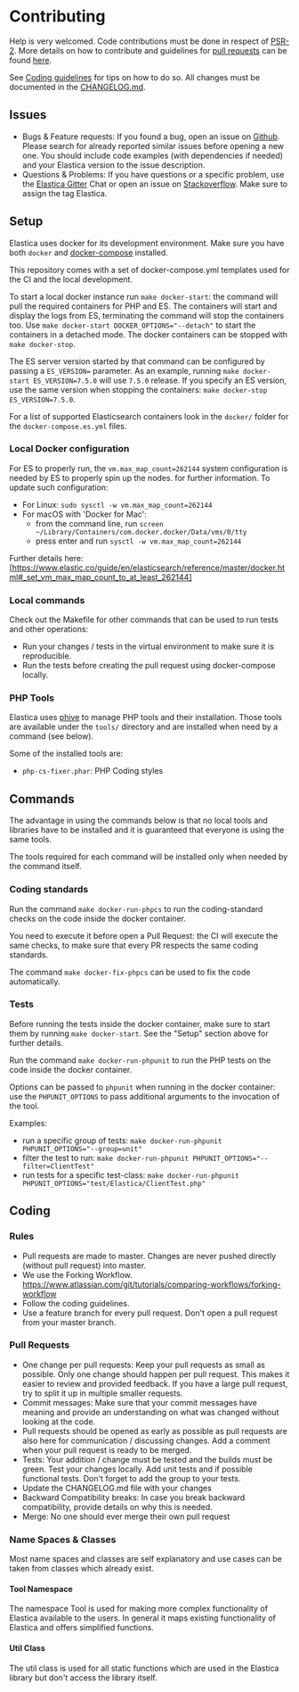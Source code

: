 # Contributing
Help is very welcomed. Code contributions must be done in respect of [PSR-2](https://github.com/php-fig/fig-standards/blob/master/accepted/PSR-2-coding-style-guide.md).
More details on how to contribute and guidelines for [pull requests](http://elastica.io/contribute/pull-request.html) can be found [here](http://elastica.io/contribute/).

See [Coding guidelines](http://elastica.io/contribute/coding-guidelines.html) for tips on how to do so.
All changes must be documented in the [CHANGELOG.md](https://github.com/ruflin/Elastica/blob/master/CHANGELOG.md).

## Issues
* Bugs & Feature requests: If you found a bug, open an issue on [Github](https://github.com/ruflin/Elastica/issues).
    Please search for already reported similar issues before opening a new one.
    You should include code examples (with dependencies if needed) and your Elastica version to the issue description.
* Questions & Problems: If you have questions or a specific problem, use the [Elastica Gitter](https://gitter.im/ruflin/Elastica)
    Chat or open an issue on [Stackoverflow](http://stackoverflow.com/questions/tagged/elastica).
    Make sure to assign the tag Elastica.

## Setup
Elastica uses docker for its development environment.
Make sure you have both `docker` and  [docker-compose](https://docs.docker.com/compose/install/) installed.

This repository comes with a set of docker-compose.yml templates used for the CI and the local development.

To start a local docker instance run `make docker-start`: the command will pull the required containers for PHP and ES.
The containers will start and display the logs from ES, terminating the command will stop the containers too.
Use `make docker-start DOCKER_OPTIONS="--detach"` to start the containers in a detached mode.
The docker containers can be stopped with `make docker-stop`.

The ES server version started by that command can be configured by passing a `ES_VERSION=` parameter.
As an example, running `make docker-start ES_VERSION=7.5.0` will use `7.5.0` release.
If you specify an ES version, use the same version when stopping the containers: `make docker-stop ES_VERSION=7.5.0`.

For a list of supported Elasticsearch containers look in the `docker/` folder for the `docker-compose.es.yml` files.

### Local Docker configuration
For ES to properly run, the `vm.max_map_count=262144` system configuration is needed by ES to properly spin up the nodes.
for further information.
To update such configuration:
 - For Linux: `sudo sysctl -w vm.max_map_count=262144`
 - For macOS with 'Docker for Mac':
   - from the command line, run `screen ~/Library/Containers/com.docker.docker/Data/vms/0/tty`
   - press enter and run `sysctl -w vm.max_map_count=262144`

Further details here: [https://www.elastic.co/guide/en/elasticsearch/reference/master/docker.html#_set_vm_max_map_count_to_at_least_262144]

### Local commands
Check out the Makefile for other commands that can be used to run tests and other operations:
* Run your changes / tests in the virtual environment to make sure it is reproducible.
* Run the tests before creating the pull request using docker-compose locally.

### PHP Tools
Elastica uses [phive](https://phar.io/) to manage PHP tools and their installation.
Those tools are available under the `tools/` directory and are installed when need by a command (see below).

Some of the installed tools are:
  - `php-cs-fixer.phar`: PHP Coding styles

## Commands
The advantage in using the commands below is that no local tools and libraries have to be installed and it is guaranteed
that everyone is using the same tools.

The tools required for each command will be installed only when needed by the command itself.

### Coding standards
Run the command `make docker-run-phpcs` to run the coding-standard checks on the code inside the docker container.

You need to execute it before open a Pull Request: the CI will execute the same checks, to make sure that every PR
respects the same coding standards.

The command `make docker-fix-phpcs` can be used to fix the code automatically.

### Tests
Before running the tests inside the docker container, make sure to start them by running `make docker-start`.
See the "Setup" section above for further details.

Run the command `make docker-run-phpunit` to run the PHP tests on the code inside the docker container.

Options can be passed to `phpunit` when running in the docker container: use the `PHPUNIT_OPTIONS` to pass additional
arguments to the invocation of the tool.

Examples:
 - run a specific group of tests: `make docker-run-phpunit PHPUNIT_OPTIONS="--group=unit"`
 - filter the test to run: `make docker-run-phpunit PHPUNIT_OPTIONS="--filter=ClientTest"`
 - run tests for a specific test-class: `make docker-run-phpunit PHPUNIT_OPTIONS="test/Elastica/ClientTest.php"`

## Coding

### Rules
* Pull requests are made to master.
    Changes are never pushed directly (without pull request) into master.
* We use the Forking Workflow.
    https://www.atlassian.com/git/tutorials/comparing-workflows/forking-workflow
* Follow the coding guidelines.
* Use a feature branch for every pull request.
    Don't open a pull request from your master branch.

### Pull Requests
* One change per pull requests: Keep your pull requests as small as possible.
    Only one change should happen per pull request.
    This makes it easier to review and provided feedback.
    If you have a large pull request, try to split it up in multiple smaller requests.
* Commit messages: Make sure that your commit messages have meaning and provide an understanding on what was changed
    without looking at the code.
* Pull requests should be opened as early as possible as pull requests are also here for communication / discussing changes.
    Add a comment when your pull request is ready to be merged.
* Tests: Your addition / change must be tested and the builds must be green.
    Test your changes locally.
    Add unit tests and if possible functional tests.
    Don't forget to add the group to your tests.
* Update the CHANGELOG.md file with your changes
* Backward Compatibility breaks: In case you break backward compatibility, provide details on why this is needed.
* Merge: No one should ever merge their own pull request

### Name Spaces & Classes
Most name spaces and classes are self explanatory and use cases can be taken from classes which already exist.

#### Tool Namespace
The namespace Tool is used for making more complex functionality of Elastica available to the users.
In general it maps existing functionality of Elastica and offers simplified functions.

#### Util Class
The util class is used for all static functions which are used in the Elastica library but don't access the library itself.
